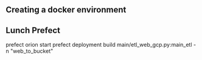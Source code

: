 ## Creating a docker environment

## Lunch Prefect

prefect orion start
prefect deployment build main/etl_web_gcp.py:main_etl -n "web_to_bucket"
